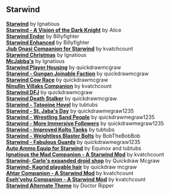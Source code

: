 ## Starwind
[**Starwind**](https://www.nexusmods.com/morrowind/mods/48909) by Ignatious  
[**Starwind - A Vision of the Dark Knight**](https://www.nexusmods.com/morrowind/mods/49966) by Alice  
[**Starwind Endor**](https://www.nexusmods.com/morrowind/mods/50356) by Billyfighter  
[**Starwind Enhanced**](https://www.nexusmods.com/morrowind/mods/50484) by Billyfighter  
[**Jiub Onasi Companion for Starwind**](https://www.nexusmods.com/morrowind/mods/50554) by kvatchcount  
[**Starwind Christmas**](https://www.nexusmods.com/morrowind/mods/50575) by Ignatious  
[**McJabba's**](https://www.nexusmods.com/morrowind/mods/50587) by Ignatious  
[**Starwind Player Housing**](https://www.nexusmods.com/morrowind/mods/50825) by quickdrawmcgraw  
[**Starwind - Gungan Joinable Faction**](https://www.nexusmods.com/morrowind/mods/50861) by quickdrawmcgraw  
[**Starwind Cow Race**](https://www.nexusmods.com/morrowind/mods/50869) by quickdrawmcgraw  
[**Ninullin Villaks Companion**](https://www.nexusmods.com/morrowind/mods/50871) by kvatchcount  
[**Starwind DFJ**](https://www.nexusmods.com/morrowind/mods/50832) by quickdrawmcgraw  
[**Starwind Death Stalker**](https://www.nexusmods.com/morrowind/mods/50835) by quickdrawmcgraw  
[**Starwind - Tatooine Hovel**](https://www.nexusmods.com/morrowind/mods/50879) by tubtubs  
[**Starwind - St. Jaba's Day**](https://www.nexusmods.com/morrowind/mods/50882) by quickdrawmegraw1235  
[**Starwind - Wrestling Sand People**](https://www.nexusmods.com/morrowind/mods/50913) by quickdrawmegraw1235  
[**Starwind - More Immersive Followers**](https://www.nexusmods.com/morrowind/mods/50893) by quickdrawmegraw1235  
[**Starwind - Improved Kolto Tanks**](https://www.nexusmods.com/morrowind/mods/50946) by tubtubs  
[**Starwind - Weightless Blaster Bolts**](https://www.nexusmods.com/morrowind/mods/50950) by BobTheBobBob  
[**Starwind - Fabulous Guards**](https://www.nexusmods.com/morrowind/mods/50935) by quickdrawmegraw1235  
[**Auto Ammo Equip for Starwind**](https://www.nexusmods.com/morrowind/mods/50969) by Equinox and tubtubs  
[**Ignatious the Mad Companion - A Starwind Mod**](https://www.nexusmods.com/morrowind/mods/50960) by kvatchcount  
[**Starwind- Carlo's expanded droid shop**](https://www.nexusmods.com/morrowind/mods/50985) by Quickdraw Mcgraw  
[**Starwind- Kagrid playable hair**](https://www.nexusmods.com/morrowind/mods/50994) by quickdraw mcgraw  
[**Ahtar Companion - A Starwind Mod**](https://www.nexusmods.com/morrowind/mods/51036) by kvatchcount  
[**Eseh'vehu Companion - A Starwind Mod**](https://www.nexusmods.com/morrowind/mods/51100) by kvatchcount  
[**Starwind Alternate Theme**](https://www.nexusmods.com/morrowind/mods/51573) by Doctor Ripper  